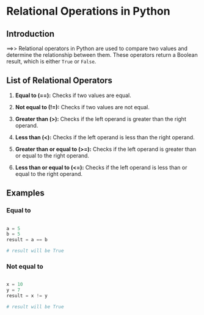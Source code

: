 # Relational Operations in Python

## Introduction

==>> Relational operators in Python are used to compare two values and determine the 
     relationship between them. These operators return a Boolean result, which is either `True` or `False`.

## List of Relational Operators

1. **Equal to (==):** Checks if two values are equal.

2. **Not equal to (!=):** Checks if two values are not equal.

3. **Greater than (>):** Checks if the left operand is greater than the right operand.

4. **Less than (<):** Checks if the left operand is less than the right operand.

5. **Greater than or equal to (>=):** Checks if the left operand is greater than or equal 
                                      to the right operand.

6. **Less than or equal to (<=):** Checks if the left operand is less than or equal to the 
                                   right operand.

## Examples

### Equal to

```python

a = 5
b = 5
result = a == b

# result will be True

```

### Not equal to

```python

x = 10
y = 7
result = x != y

# result will be True

```